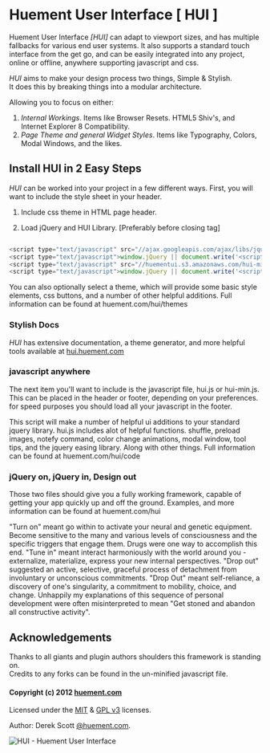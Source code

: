 Huement User Interface [ HUI ]
======

Huement User Interface *[HUI]* can adapt to viewport sizes, and has multiple fallbacks for various end user systems. It also supports a standard touch interface from the get go, and can be easily integrated into any project, online or offline, anywhere supporting javascript and css.

*HUI* aims to make your design process two things, Simple & Stylish.  
It does this by breaking things into a modular architecture.

Allowing you to focus on either: 

1. *Internal Workings*. Items like Browser Resets. HTML5 Shiv's, and Internet Explorer 8 Compatibility.
2. *Page Theme and general Widget Styles*. Items like Typography, Colors, Modal Windows, and the likes.

## Install HUI in 2 Easy Steps

*HUI* can be worked into your project in a few different ways. First, you will want to include the style sheet in your header. 

1. Include css theme in HTML page header.
<link href="css_base/hui-min-latest.css" type="text/css" rel="stylesheet"/>

2. Load jQuery and HUI Library. [Preferably before closing </body> tag]    
    
```javascript    

<script type="text/javascript" src="//ajax.googleapis.com/ajax/libs/jquery/1/jquery.min.js"></script>    
<script type="text/javascript">window.jQuery || document.write('<script type="text/javascript" src="js/jquery-1.8.3.min.js"><\/script>')</script>    
<script type="text/javascript" src="//huementui.s3.amazonaws.com/hui-min-latest.js"></script>    
<script type="text/javascript">window.jQuery || document.write('<script type="text/javascript" src="js/hui-1.10.js"><\/script>')</script>    
```

You can also optionally select a theme, which will provide some basic style elements, css buttons, and a number of other helpful additions. Full information can be found at huement.com/hui/themes

### Stylish Docs

*HUI* has extensive documentation, a theme generator, and more helpful tools available at [hui.huement.com](http://hui.huement.com)


### javascript anywhere

The next item you'll want to include is the javascript file, hui.js or hui-min.js. This can be placed in the header or footer, depending on your preferences. for speed purposes you should load all your javascript in the footer.

This script will make a number of helpful ui additions to your standard jquery library. hui.js includes alot of helpful functions. shuffle, preload images, notefy command, color change animations, modal window, tool tips, and the jquery easing library. Along with other things. Full information can be found at huement.com/hui/code

### jQuery on, jQuery in, Design out

Those two files should give you a fully working framework, capable of getting your app quickly up and off the ground. Examples, and more information can be found at huement.com/hui

"Turn on" meant go within to activate your neural and genetic equipment. Become sensitive to the many and various levels of consciousness and the specific triggers that engage them. Drugs were one way to accomplish this end. "Tune in" meant interact harmoniously with the world around you - externalize, materialize, express your new internal perspectives. "Drop out" suggested an active, selective, graceful process of detachment from involuntary or unconscious commitments. "Drop Out" meant self-reliance, a discovery of one's singularity, a commitment to mobility, choice, and change. Unhappily my explanations of this sequence of personal development were often misinterpreted to mean "Get stoned and abandon all constructive activity".

## Acknowledgements
Thanks to all giants and plugin authors shoulders this framework is standing on.    
Credits to any forks can be found in the un-minified javascript file. 

#### Copyright (c) 2012 [huement.com](http://huement.com)    
Licensed under the [MIT](http://www.opensource.org/licenses/mit-license.php) & [GPL v3](http://opensource.org/licenses/gpl-3.0.html) licenses.    
    

Author: Derek Scott [@huement.com](https://twitter.com/huement).    

![HUI - Huement User Interface](https://huementui.s3.amazonaws.com/images/gitpumpkin.png)